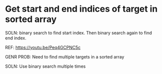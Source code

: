 # Get start and end indices of target in sorted array

SOLN: binary search to find start index. Then binary search again to find end index.

REF: https://youtu.be/Peq4GCPNC5c

GENR PROB: Need to find multiple targets in a sorted array

SOLN: Use binary search multiple times